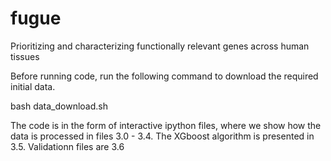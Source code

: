 # fugue
Prioritizing and characterizing functionally relevant genes across human tissues

Before running code, run the following command to download the required initial data.


bash data_download.sh


The code is in the form of interactive ipython files, where we show how the data is processed in files 3.0 - 3.4. The XGboost algorithm is presented in 3.5. Validationn files are 3.6
